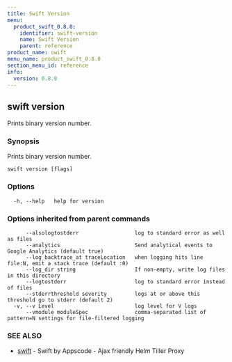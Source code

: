 ```yaml
---
title: Swift Version
menu:
  product_swift_0.8.0:
    identifier: swift-version
    name: Swift Version
    parent: reference
product_name: swift
menu_name: product_swift_0.8.0
section_menu_id: reference
info:
  version: 0.8.0
---
```


## swift version

Prints binary version number.

### Synopsis

Prints binary version number.

```
swift version [flags]
```

### Options

```
  -h, --help   help for version
```

### Options inherited from parent commands

```
      --alsologtostderr                  log to standard error as well as files
      --analytics                        Send analytical events to Google Analytics (default true)
      --log_backtrace_at traceLocation   when logging hits line file:N, emit a stack trace (default :0)
      --log_dir string                   If non-empty, write log files in this directory
      --logtostderr                      log to standard error instead of files
      --stderrthreshold severity         logs at or above this threshold go to stderr (default 2)
  -v, --v Level                          log level for V logs
      --vmodule moduleSpec               comma-separated list of pattern=N settings for file-filtered logging
```

### SEE ALSO

* [swift](/products/swift/0.8.0/reference/swift)	 - Swift by Appscode - Ajax friendly Helm Tiller Proxy

